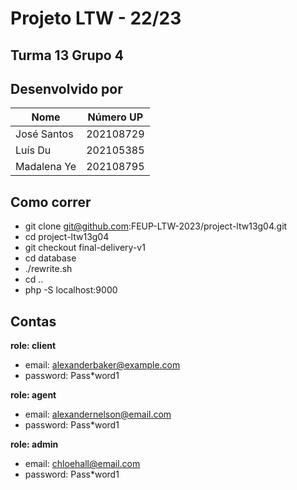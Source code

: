 # Projeto LTW - 22/23
## Turma 13 Grupo 4

## Desenvolvido por

| Nome        | Número UP |
|-------------|-----------|
| José Santos | 202108729 |
| Luís Du     | 202105385 |
| Madalena Ye | 202108795 |

## Como correr

* git clone git@github.com:FEUP-LTW-2023/project-ltw13g04.git
* cd project-ltw13g04
* git checkout final-delivery-v1
* cd database
* ./rewrite.sh
* cd ..
* php -S localhost:9000

## Contas

**role: client**
* email: alexanderbaker@example.com
* password: Pass*word1

**role: agent**
* email: alexandernelson@email.com
* password: Pass*word1

**role: admin**
* email: chloehall@email.com
* password: Pass*word1
